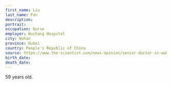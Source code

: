 ```yaml
---
first_name: Liu
last_name: Fan
description: 
portrait: 
occupation: Nurse 
employer: Wuchang Hospital
city: Wuhan
province: Hubei
country: People's Republic of China
source: https://www.the-scientist.com/news-opinion/senior-doctor-in-wuhan-outbreak-dies-from-coronavirus-67122
birth_date: 
death_date: 
---
```


59 years old.